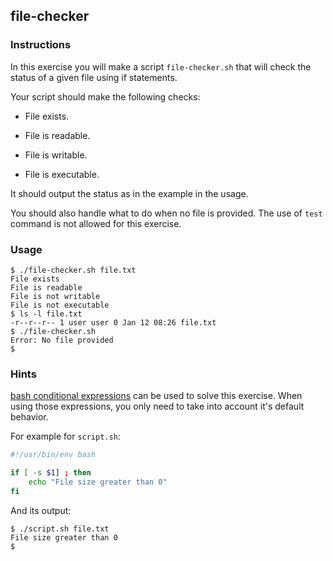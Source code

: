 ## file-checker

### Instructions

In this exercise you will make a script `file-checker.sh` that will check the status of a given file using if statements.

Your script should make the following checks:

- File exists.

- File is readable.

- File is writable.

- File is executable.

It should output the status as in the example in the usage.

You should also handle what to do when no file is provided. The use of `test` command is not allowed for this exercise.

### Usage

```console
$ ./file-checker.sh file.txt
File exists
File is readable
File is not writable
File is not executable
$ ls -l file.txt
-r--r--r-- 1 user user 0 Jan 12 08:26 file.txt
$ ./file-checker.sh
Error: No file provided
$
```

### Hints

[bash conditional expressions](https://www.gnu.org/software/bash/manual/html_node/Bash-Conditional-Expressions.html) can be used to solve this exercise. When using those expressions, you only need to take into account it's default behavior.

For example for `script.sh`:

```bash
#!/usr/bin/env bash

if [ -s $1] ; then
    echo "File size greater than 0"
fi
```

And its output:

```console
$ ./script.sh file.txt
File size greater than 0
$
```
